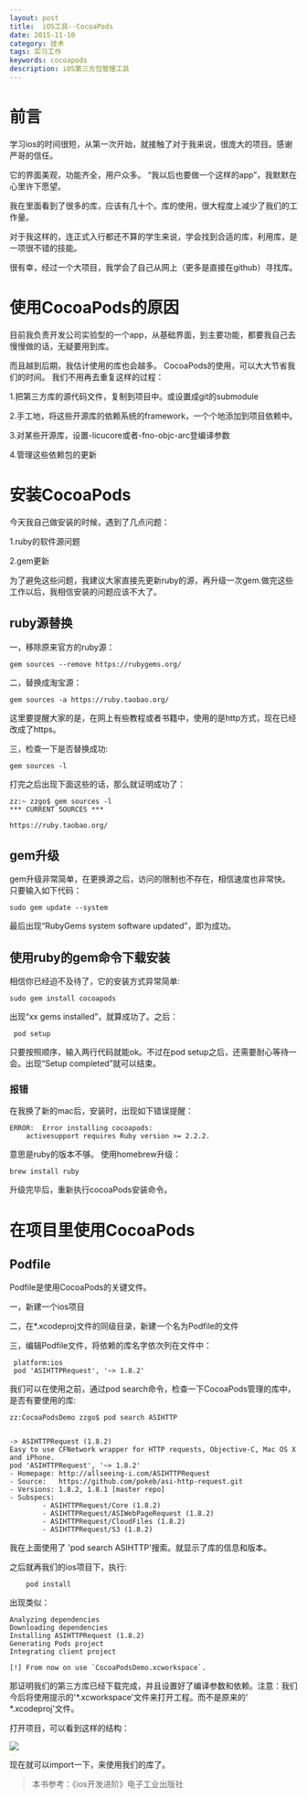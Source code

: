 ```yaml
---
layout: post
title:  iOS工具--CocoaPods
date: 2015-11-10
category: 技术
tags: 实习工作
keywords: cocoapods
description: iOS第三方包管理工具
---
```

# 前言
学习ios的时间很短，从第一次开始，就接触了对于我来说，很庞大的项目。感谢严哥的信任。

它的界面美观，功能齐全，用户众多。
“我以后也要做一个这样的app”，我默默在心里许下愿望。

我在里面看到了很多的库，应该有几十个。库的使用，很大程度上减少了我们的工作量。

对于我这样的，连正式入行都还不算的学生来说，学会找到合适的库，利用库，是一项很不错的技能。

很有幸，经过一个大项目，我学会了自己从网上（更多是直接在github）寻找库。

# 使用CocoaPods的原因
目前我负责开发公司实验型的一个app，从基础界面，到主要功能，都要我自己去慢慢做的话，无疑要用到库。

而且越到后期，我估计使用的库也会越多。
CocoaPods的使用，可以大大节省我们的时间。
我们不用再去重复这样的过程：

1.把第三方库的源代码文件，复制到项目中。或设置成git的submodule

2.手工地，将这些开源库的依赖系统的framework，一个个地添加到项目依赖中。

3.对某些开源库，设置-licucore或者-fno-objc-arc登编译参数

4.管理这些依赖包的更新

# 安装CocoaPods
今天我自己做安装的时候，遇到了几点问题：

1.ruby的软件源问题

2.gem更新

为了避免这些问题，我建议大家直接先更新ruby的源，再升级一次gem.做完这些工作以后，我相信安装的问题应该不大了。

## ruby源替换
一，移除原来官方的ruby源：

	gem sources --remove https://rubygems.org/
 	 
 	 
二，替换成淘宝源：

	gem sources -a https://ruby.taobao.org/
	
这里要提醒大家的是，在网上有些教程或者书籍中，使用的是http方式，现在已经改成了https。

三，检查一下是否替换成功:

	gem sources -l
 		
 	
打完之后出现下面这些的话，那么就证明成功了：

	zz:~ zzgo$ gem sources -l
	*** CURRENT SOURCES ***

	https://ruby.taobao.org/
	
## gem升级
gem升级非常简单，在更换源之后，访问的限制也不存在，相信速度也非常快。只要输入如下代码：

	sudo gem update --system

最后出现“RubyGems system software updated”，即为成功。
## 使用ruby的gem命令下载安装
相信你已经迫不及待了，它的安装方式异常简单:

	sudo gem install cocoapods
  	
出现“xx gems installed”，就算成功了。之后：

	 pod setup
  	
只要按照顺序，输入两行代码就能ok。不过在pod setup之后，还需要耐心等待一会。出现“Setup completed”就可以结束。

### 报错
在我换了新的mac后，安装时，出现如下错误提醒：

```
ERROR:  Error installing cocoapods:
	activesupport requires Ruby version >= 2.2.2.
```
意思是ruby的版本不够。
使用homebrew升级：
```
brew install ruby
```
升级完毕后，重新执行cocoaPods安装命令。

# 在项目里使用CocoaPods

## Podfile
Podfile是使用CocoaPods的关键文件。

一，新建一个ios项目

二，在*.xcodeproj文件的同级目录，新建一个名为Podfile的文件

三，编辑Podfile文件，将依赖的库名字依次列在文件中：

	 platform:ios
	 pod 'ASIHTTPRequest', '~> 1.8.2'
 	 
我们可以在使用之前，通过pod search命令，检查一下CocoaPods管理的库中，是否有要使用的库:
	
	zz:CocoaPodsDemo zzgo$ pod search ASIHTTP


	-> ASIHTTPRequest (1.8.2)
	Easy to use CFNetwork wrapper for HTTP requests, Objective-C, Mac OS X and iPhone.
	pod 'ASIHTTPRequest', '~> 1.8.2'
	- Homepage: http://allseeing-i.com/ASIHTTPRequest
	- Source:   https://github.com/pokeb/asi-http-request.git
	- Versions: 1.8.2, 1.8.1 [master repo]
	- Subspecs:
    	  	- ASIHTTPRequest/Core (1.8.2)
     	 	- ASIHTTPRequest/ASIWebPageRequest (1.8.2)
     	  	- ASIHTTPRequest/CloudFiles (1.8.2)
     	  	- ASIHTTPRequest/S3 (1.8.2)


我在上面使用了 'pod search ASIHTTP'搜索。就显示了库的信息和版本。

之后就再我们的ios项目下，执行:

	  	pod install

出现类似：

	Analyzing dependencies
	Downloading dependencies
	Installing ASIHTTPRequest (1.8.2)
	Generating Pods project
	Integrating client project

	[!] From now on use `CocoaPodsDemo.xcworkspace`.


那证明我们的第三方库已经下载完成，并且设置好了编译参数和依赖。注意：我们今后将使用提示的'*.xcworkspace'文件来打开工程。而不是原来的' *.xcodeproj'文件。

打开项目，可以看到这样的结构：

 ![](http://7xiym9.com1.z0.glb.clouddn.com/prj.png)
 
 
现在就可以import一下，来使用我们的库了。

>本书参考：《ios开发进阶》电子工业出版社

